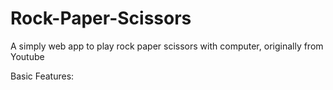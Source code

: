# Rock-Paper-Scissors
A simply web app to play rock paper scissors with computer, originally from Youtube


Basic Features:

